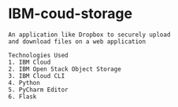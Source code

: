 # IBM-coud-storage
    An application like Dropbox to securely upload 
    and download files on a web application
    
    Technologies Used
    1. IBM Cloud
    2. IBM Open Stack Object Storage
    3. IBM Cloud CLI
    4. Python
    5. PyCharm Editor
    6. Flask
